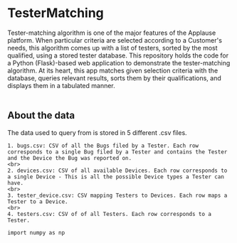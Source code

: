 # TesterMatching
Tester-matching algorithm is one of the major features of the Applause platform. When particular criteria are selected according to a Customer's needs, this algorithm comes up with a list of testers, sorted by the most qualified, using a stored tester database. This repository holds the code for a Python (Flask)-based web application to demonstrate the tester-matching algorithm. At its heart, this app matches given selection criteria with the database, queries relevant results, sorts them by their qualifications, and displays them in a tabulated manner.
 <br>
 <br>
 ## About the data
 The data used to query from is stored in 5 different .csv files.
 <br>
```
1. bugs.csv: CSV of all the Bugs filed by a Tester. Each row corresponds to a single Bug filed by a Tester and contains the Tester and the Device the Bug was reported on.
<br>
2. devices.csv: CSV of all available Devices. Each row corresponds to a single Device - This is all the possible Device types a Tester can have.
<br>
3. tester_device.csv: CSV mapping Testers to Devices. Each row maps a Tester to a Device.
<br>
4. testers.csv: CSV of of all Testers. Each row corresponds to a Tester.
```

```bash
import numpy as np
```
